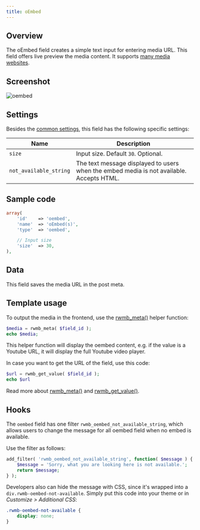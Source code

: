 ```yaml
---
title: oEmbed
---
```


## Overview

The oEmbed field creates a simple text input for entering media URL. This field offers live preview the media content. It supports [many media websites](https://codex.wordpress.org/Embeds).

## Screenshot

![oembed](https://i.imgur.com/F64cxNe.png)

## Settings

Besides the [common settings](/field-settings/), this field has the following specific settings:

Name | Description
--- | ---
`size` | Input size. Default `30`. Optional.
`not_available_string` | The text message displayed to users when the embed media is not available. Accepts HTML.

## Sample code

```php
array(
    'id'    => 'oembed',
    'name'  => 'oEmbed(s)',
    'type'  => 'oembed',

    // Input size
    'size'  => 30,
),
```

## Data

This field saves the media URL in the post meta.

## Template usage

To output the media in the frontend, use the [rwmb_meta()](/rwmb-meta/) helper function:

```php
$media = rwmb_meta( $field_id );
echo $media;
```

This helper function will display the oembed content, e.g. if the value is a Youtube URL, it will display the full Youtube video player.

In case you want to get the URL of the field, use this code:

```php
$url = rwmb_get_value( $field_id );
echo $url
```

Read more about [rwmb_meta()](/rwmb-meta/) and [rwmb_get_value()](/rwmb-get-value/).

## Hooks

The `oembed` field has one filter `rwmb_oembed_not_available_string`, which allows users to change the message for all oembed field when no embed is available.

Use the filter as follows:

```php
add_filter( 'rwmb_oembed_not_available_string', function( $message ) {
    $message = 'Sorry, what you are looking here is not available.';
    return $message;
} );
```

Developers also can hide the message with CSS, since it's wrapped into a `div.rwmb-oembed-not-available`. Simply put this code into your theme or in *Customize > Additional CSS*:

```css
.rwmb-oembed-not-available {
    display: none;
}
```
